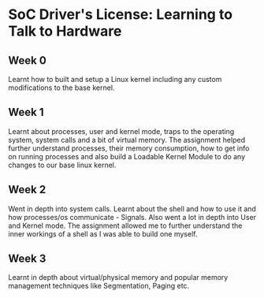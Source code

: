 # SoC Driver's License: Learning to Talk to Hardware

## Week 0
Learnt how to built and setup a Linux kernel including any custom modifications to the base kernel.

## Week 1
Learnt about processes, user and kernel mode, traps to the operating system, system calls and a bit of virtual memory. The assignment helped further understand processes, their memory consumption, how to get info on running processes and also build a Loadable Kernel Module to do any changes to our base linux kernel.

## Week 2
Went in depth into system calls. Learnt about the shell and how to use it and how processes/os communicate - Signals. Also went a lot in depth into User and Kernel mode. The assignment allowed me to further understand the inner workings of a shell as I was able to build one myself.

## Week 3
Learnt in depth about virtual/physical memory and popular memory management techniques like Segmentation, Paging etc.
